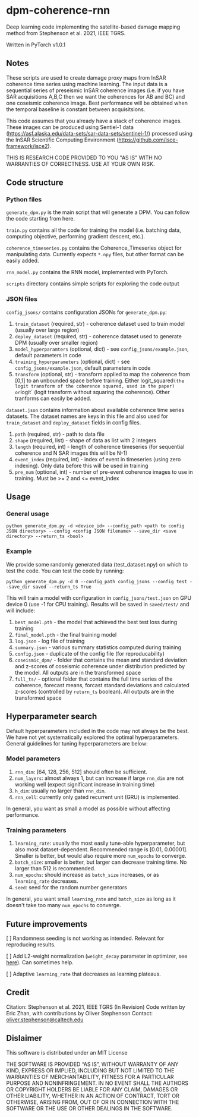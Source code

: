# dpm-coherence-rnn

Deep learning code implementing the satellite-based damage mapping method from Stephenson et al. 2021, IEEE TGRS. 

Written in PyTorch v1.0.1

## Notes 

These scripts are used to create damage proxy maps from InSAR coherence time series using machine learning. The input data is a sequential series of preseismic InSAR coherence images (i.e. if you have SAR acquisitions A,B,C then we want the coherences for AB and BC) and one coseismic coherence image. Best performance will be obtained when the temporal baseline is constant between acquisitsions.

This code assumes that you already have a stack of coherence images. These images can be produced using Sentiel-1 data (https://asf.alaska.edu/data-sets/sar-data-sets/sentinel-1/) processed using the InSAR Scientific Computing Environment (https://github.com/isce-framework/isce2).

THIS IS RESEARCH CODE PROVIDED TO YOU "AS IS" WITH NO WARRANTIES OF CORRECTNESS. USE AT YOUR OWN RISK.

## Code structure

### Python files

`generate_dpm.py` is the main script that will generate a DPM. You can follow the code starting from here.

`train.py` contains all the code for training the model (i.e. batching data, computing objective, performing gradient descent, etc.).

`coherence_timeseries.py` contains the Coherence_Timeseries object for manipulating data. Currently expects `*.npy` files, but other format can be easily added. 

`rnn_model.py` contains the RNN model, implemented with PyTorch.

`scripts` directory contains simple scripts for exploring the code output

### JSON files

`config_jsons/` contains configuration JSONs for `generate_dpm.py`:
1. `train_dataset` (required, str) - coherence dataset used to train model (usually over large region)
2. `deploy_dataset` (required, str) - coherence dataset used to generate DPM (usually over smaller region)
3. `model_hyperparamters` (optional, dict) - see `config_jsons/example.json`, default parameters in code
4. `training_hyperparameters` (optional, dict) - see `config_jsons/example.json`, default parameters in code
5. `transform` (optional, str) - transform applied to map the coherence from [0,1] to an unbounded space before training. Either logit_squared` (the logit transform of the coherence squared, used in the paper) or `logit` (logit transform without squaring the coherence). Other tranforms can easily be added. 

`dataset.json` contains information about available coherence time series datasets. The dataset names are keys in this file and also used for `train_dataset` and `deploy_dataset` fields in config files.  
1. `path` (required, str) - path to data file
2. `shape` (required, list) - shape of data as list with 2 integers
3. `length` (required, int) - length of coherence timeseries (for sequential coherence and N SAR images this will be N-1)
4. `event_index` (required, int) - index of event in timeseries (using zero indexing). Only data before this will be used in training
5. `pre_num` (optional, int) - number of pre-event coherence images to use in training. Must be >= 2 and <= event_index 

## Usage

### General usage

`python generate_dpm.py -d <device_id> --config_path <path to config JSON directory> --config <config JSON filename> --save_dir <save directory> --return_ts <bool>`

### Example
We provide some randomly generated data (test_dataset.npy) on which to test the code. You can test the code by running: 

`python generate_dpm.py -d 0 --config_path config_jsons --config test --save_dir saved --return_ts True`

This will train a model with configuration in `config_jsons/test.json` on GPU device 0 (use -1 for CPU training). Results will be saved in `saved/test/` and will include:
1. `best_model.pth` - the model that achieved the best test loss during training
2. `final_model.pth` - the final training model 
3. `log.json` - log file of training
4. `summary.json` - various summary statistics computed during training
5. `config.json` - duplicate of the config file (for reproducability)
6. `coseismic_dpm/` - folder that contains the mean and standard deviation and z-scores of coseismic coherence under distribution predicted by the model. All outputs are in the transformed space
7. `full_ts/` - optional folder that contains the full time series of the coherence, forecast means, forcast standard deviations and calculated z-scores (controlled by `return_ts` boolean). All outputs are in the transformed space 

## Hyperparameter search

Default hyperparameters included in the code may not always be the best. We have not yet systematically explored the optimal hyperparameters. General guidelines for tuning hyperparameters are below:

### Model parameters

1. `rnn_dim`: [64, 128, 256, 512] should often be sufficient.
2. `num_layers`: almost always 1, but can increase if large `rnn_dim` are not working well (expect significant increase in training time)
3. `h_dim`: usually no larger than `rnn_dim`.
4. `rnn_cell`: currently only gated recurrent unit (GRU) is implemented.

In general, you want as small a model as possible without affecting performance.

### Training parameters

1. `learning_rate`: usually the most easily tune-able hyperparameter, but also most dataset-dependent. Recommended range is [0.01, 0.00001]. Smaller is better, but would also require more `num_epochs` to converge.
2. `batch_size`: smaller is better, but larger can decrease training time. No larger than 512 is recommended.
3. `num_epochs`: should increase as `batch_size` increases, or as `learning_rate` decreases. 
4. `seed`: seed for the random number generators 

In general, you want small `learning_rate` and `batch_size` as long as it doesn't take too many `num_epochs` to converge.

## Future improvements

[ ] Randomness seeding is not working as intended. Relevant for reproducing results.

[ ] Add L2-weight normalization (`weight_decay` parameter in optimizer, see [here](https://pytorch.org/docs/stable/optim.html#torch.optim.Adam)). Can sometimes help.

[ ] Adaptive `learning_rate` that decreases as learning plateaus. 


## Credit 

Citation: Stephenson et al. 2021, IEEE TGRS (In Revision)
Code written by Eric Zhan, with contributions by Oliver Stephenson 
Contact: oliver.stephenson@caltech.edu

## Dislaimer
This software is distributed under an MIT License 

THE SOFTWARE IS PROVIDED “AS IS”, WITHOUT WARRANTY OF ANY KIND, EXPRESS OR IMPLIED, INCLUDING BUT NOT LIMITED TO THE WARRANTIES OF MERCHANTABILITY, FITNESS FOR A PARTICULAR PURPOSE AND NONINFRINGEMENT. IN NO EVENT SHALL THE AUTHORS OR COPYRIGHT HOLDERS BE LIABLE FOR ANY CLAIM, DAMAGES OR OTHER LIABILITY, WHETHER IN AN ACTION OF CONTRACT, TORT OR OTHERWISE, ARISING FROM, OUT OF OR IN CONNECTION WITH THE SOFTWARE OR THE USE OR OTHER DEALINGS IN THE SOFTWARE.


